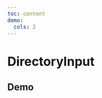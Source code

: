 ```yaml
---
toc: content
demo:
  cols: 2
---
```


# DirectoryInput

## Demo

<code src='./demos/base.tsx' title='目录式输入框' description='基础使用'></code>
<code src='./demos/defaultParentDirectory.tsx' title='默认的父级目录' description='支持传入默认的父级目录'></code>

